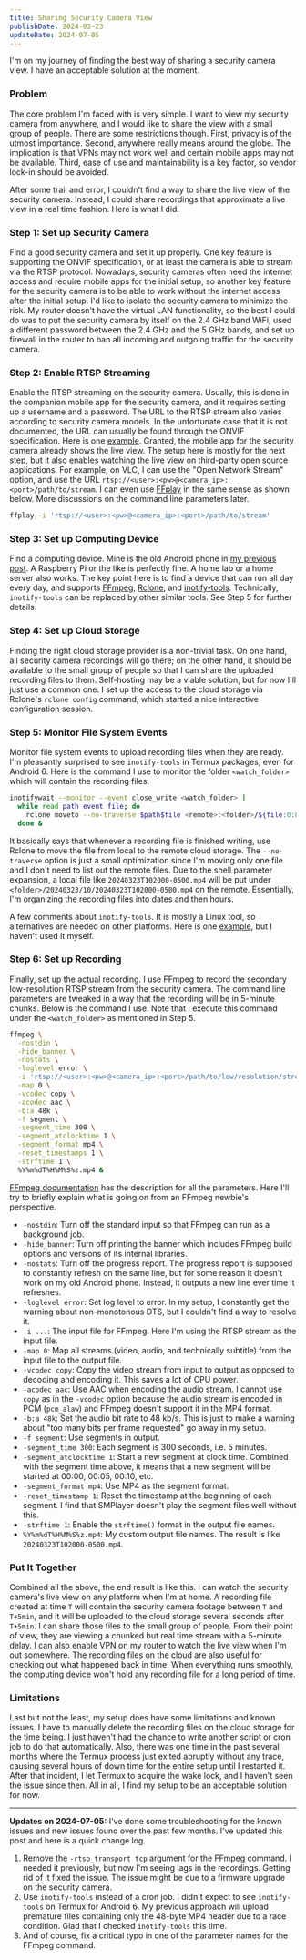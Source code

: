 ```yaml
---
title: Sharing Security Camera View
publishDate: 2024-03-23
updateDate: 2024-07-05
---
```


I'm on my journey of finding the best way of sharing a security camera view. I have an acceptable solution at the moment.

### Problem

The core problem I'm faced with is very simple. I want to view my security camera from anywhere, and I would like to share the view with a small group of people. There are some restrictions though. First, privacy is of the utmost importance. Second, anywhere really means around the globe. The implication is that VPNs may not work well and certain mobile apps may not be available. Third, ease of use and maintainability is a key factor, so vendor lock-in should be avoided.

After some trail and error, I couldn't find a way to share the live view of the security camera. Instead, I could share recordings that approximate a live view in a real time fashion. Here is what I did.

### Step 1: Set up Security Camera

Find a good security camera and set it up properly. One key feature is supporting the ONVIF specification, or at least the camera is able to stream via the RTSP protocol. Nowadays, security cameras often need the internet access and require mobile apps for the initial setup, so another key feature for the security camera is to be able to work without the internet access after the initial setup. I'd like to isolate the security camera to minimize the risk. My router doesn't have the virtual LAN functionality, so the best I could do was to put the security camera by itself on the 2.4 GHz band WiFi, used a different password between the 2.4 GHz and the 5 GHz bands, and set up firewall in the router to ban all incoming and outgoing traffic for the security camera.

### Step 2: Enable RTSP Streaming

Enable the RTSP streaming on the security camera. Usually, this is done in the companion mobile app for the security camera, and it requires setting up a username and a password. The URL to the RTSP stream also varies according to security camera models. In the unfortunate case that it is not documented, the URL can usually be found through the ONVIF specification. Here is one [example](https://superuser.com/a/1711576). Granted, the mobile app for the security camera already shows the live view. The setup here is mostly for the next step, but it also enables watching the live view on third-party open source applications. For example, on VLC, I can use the "Open Network Stream" option, and use the URL `rtsp://<user>:<pw>@<camera_ip>:<port>/path/to/stream`. I can even use [FFplay](https://ffmpeg.org/ffplay.html) in the same sense as shown below. More discussions on the command line parameters later.

```bash
ffplay -i 'rtsp://<user>:<pw>@<camera_ip>:<port>/path/to/stream'
```

### Step 3: Set up Computing Device

Find a computing device. Mine is the old Android phone in [my previous post](/posts/repurposing-an-old-android-phone/). A Raspberry Pi or the like is perfectly fine. A home lab or a home server also works. The key point here is to find a device that can run all day every day, and supports [FFmpeg](https://ffmpeg.org/), [Rclone](https://rclone.org/), and [inotify-tools](https://github.com/inotify-tools/inotify-tools). Technically, `inotify-tools` can be replaced by other similar tools. See Step 5 for further details.

### Step 4: Set up Cloud Storage

Finding the right cloud storage provider is a non-trivial task. On one hand, all security camera recordings will go there; on the other hand, it should be available to the small group of people so that I can share the uploaded recording files to them. Self-hosting may be a viable solution, but for now I'll just use a common one. I set up the access to the cloud storage via Rclone's `rclone config` command, which started a nice interactive configuration session.

### Step 5: Monitor File System Events

Monitor file system events to upload recording files when they are ready. I'm pleasantly surprised to see `inotify-tools` in Termux packages, even for Android 6. Here is the command I use to monitor the folder `<watch_folder>` which will contain the recording files.

```bash
inotifywait --monitor --event close_write <watch_folder> |
  while read path event file; do
    rclone moveto --no-traverse $path$file <remote>:<folder>/${file:0:8}/${file:9:2}/$file;
  done &
```

It basically says that whenever a recording file is finished writing, use Rclone to move the file from local to the remote cloud storage. The `--no-traverse` option is just a small optimization since I'm moving only one file and I don't need to list out the remote files. Due to the shell parameter expansion, a local file like `20240323T102000-0500.mp4` will be put under `<folder>/20240323/10/20240323T102000-0500.mp4` on the remote. Essentially, I'm organizing the recording files into dates and then hours.

A few comments about `inotify-tools`. It is mostly a Linux tool, so alternatives are needed on other platforms. Here is one [example](https://github.com/nowsecure/fsmon), but I haven't used it myself.

### Step 6: Set up Recording

Finally, set up the actual recording. I use FFmpeg to record the secondary low-resolution RTSP stream from the security camera. The command line parameters are tweaked in a way that the recording will be in 5-minute chunks. Below is the command I use. Note that I execute this command under the `<watch_folder>` as mentioned in Step 5.

```bash
ffmpeg \
  -nostdin \
  -hide_banner \
  -nostats \
  -loglevel error \
  -i 'rtsp://<user>:<pw>@<camera_ip>:<port>/path/to/low/resolution/stream' \
  -map 0 \
  -vcodec copy \
  -acodec aac \
  -b:a 48k \
  -f segment \
  -segment_time 300 \
  -segment_atclocktime 1 \
  -segment_format mp4 \
  -reset_timestamps 1 \
  -strftime 1 \
  %Y%m%dT%H%M%S%z.mp4 &
```

[FFmpeg documentation](https://ffmpeg.org/ffmpeg.html) has the description for all the parameters. Here I'll try to briefly explain what is going on from an FFmpeg newbie's perspective.

- `-nostdin`: Turn off the standard input so that FFmpeg can run as a background job.
- `-hide_banner`: Turn off printing the banner which includes FFmpeg build options and versions of its internal libraries.
- `-nostats`: Turn off the progress report. The progress report is supposed to constantly refresh on the same line, but for some reason it doesn't work on my old Android phone. Instead, it outputs a new line ever time it refreshes.
- `-loglevel error`: Set log level to error. In my setup, I constantly get the warning about non-monotonous DTS, but I couldn't find a way to resolve it.
- `-i ...`: The input file for FFmpeg. Here I'm using the RTSP stream as the input file.
- `-map 0`: Map all streams (video, audio, and technically subtitle) from the input file to the output file.
- `-vcodec copy`: Copy the video stream from input to output as opposed to decoding and encoding it. This saves a lot of CPU power.
- `-acodec aac`: Use AAC when encoding the audio stream. I cannot use `copy` as in the `-vcodec` option because the audio stream is encoded in PCM (`pcm_alaw`) and FFmpeg doesn't support it in the MP4 format.
- `-b:a 48k`: Set the audio bit rate to 48 kb/s. This is just to make a warning about "too many bits per frame requested" go away in my setup.
- `-f segment`: Use segments in output.
- `-segment_time 300`: Each segment is 300 seconds, i.e. 5 minutes.
- `-segment_atclocktime 1`: Start a new segment at clock time. Combined with the segment time above, it means that a new segment will be started at 00:00, 00:05, 00:10, etc.
- `-segment_format mp4`: Use MP4 as the segment format.
- `-reset_timestamp 1`: Reset the timestamp at the beginning of each segment. I find that SMPlayer doesn't play the segment files well without this.
- `-strftime 1`: Enable the `strftime()` format in the output file names.
- `%Y%m%dT%H%M%S%z.mp4`: My custom output file names. The result is like `20240323T102000-0500.mp4`.

### Put It Together

Combined all the above, the end result is like this. I can watch the security camera's live view on any platform when I'm at home. A recording file created at time `T` will contain the security camera footage between `T` and `T+5min`, and it will be uploaded to the cloud storage several seconds after `T+5min`. I can share those files to the small group of people. From their point of view, they are viewing a chunked but real time stream with a 5-minute delay. I can also enable VPN on my router to watch the live view when I'm out somewhere. The recording files on the cloud are also useful for checking out what happened back in time. When everything runs smoothly, the computing device won't hold any recording file for a long period of time.

### Limitations

Last but not the least, my setup does have some limitations and known issues. I have to manually delete the recording files on the cloud storage for the time being. I just haven't had the chance to write another script or cron job to do that automatically. Also, there was one time in the past several months where the Termux process just exited abruptly without any trace, causing several hours of down time for the entire setup until I restarted it. After that incident, I let Termux to acquire the wake lock, and I haven't seen the issue since then. All in all, I find my setup to be an acceptable solution for now.

---

**Updates on 2024-07-05:** I've done some troubleshooting for the known issues and new issues found over the past few months. I've updated this post and here is a quick change log.

1. Remove the `-rtsp_transport tcp` argument for the FFmpeg command. I needed it previously, but now I'm seeing lags in the recordings. Getting rid of it fixed the issue. The issue might be due to a firmware upgrade on the security camera.
2. Use `inotify-tools` instead of a cron job. I didn't expect to see `inotify-tools` on Termux for Android 6. My previous approach will upload premature files containing only the 48-byte MP4 header due to a race condition. Glad that I checked `inotify-tools` this time.
3. And of course, fix a critical typo in one of the parameter names for the FFmpeg command.
